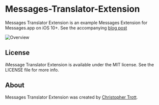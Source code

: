 # Messages-Translator-Extension

Messages Translator Extension is an example Messages Extension for Messages.app on iOS 10+. See the accompanying [blog post]()

![Overview]()

## License

iMessage Translator Extension is available under the MIT license. See the LICENSE file for more info.

## About

Messages Translator Extension was created by [Christopher Trott](http://twitter.com/twocentstudios).
